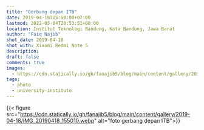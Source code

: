 ```yaml
---
title: "Gerbang depan ITB"
date: 2019-04-18T15:50:00+07:00
lastmod: 2022-05-04T20:53:51+08:00
location: Institut Teknologi Bandung, Kota Bandung, Jawa Barat
author: "Faiq Najib"
shot_date: 2019-04-18
shot_with: Xiaomi Redmi Note 5
description:
draft: false
comments: true
images:
  - https://cdn.statically.io/gh/fanajib5/blog/main/content/gallery/2019-04-18/IMG_20190418_155010.webp
tags:
  - photo
  - university-institute
---
```


{{< figure src="https://cdn.statically.io/gh/fanajib5/blog/main/content/gallery/2019-04-18/IMG_20190418_155010.webp" alt="foto gerbang depan ITB">}}
